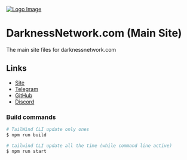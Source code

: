 [![Logo Image](https://darknessnetwork.com/images/preview.png)](https://darknessnetwork.com/)


# DarknessNetwork.com (Main Site)
The main site files for darknessnetwork.com

## Links
* [Site](https://darknessnetwork.com)
* [Telegram](https://t.me/darknessnetworks)
* [GitHub](https://github.com/DarknessNetwork)
* [Discord](https://discord.gg/z2pTjrpw6p)

### Build commands

```bash
# TailWind CLI update only ones
$ npm run build

# tailwind CLI update all the time (while command line active)
$ npm run start
```